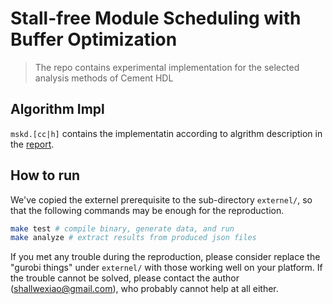 # Stall-free Module Scheduling with Buffer Optimization

> The repo contains experimental implementation for the selected analysis methods of Cement HDL 

## Algorithm Impl

`mskd.[cc|h]` contains the implementatin according to algrithm description in the [report](private-yet).


## How to run

We've copied the externel prerequisite to the sub-directory  `externel/`, so that the following commands may be enough for the reproduction.
```sh
make test # compile binary, generate data, and run
make analyze # extract results from produced json files
```

If you met any trouble during the reproduction, please consider replace the "gurobi things" under `externel/` with those working well on your platform.
If the trouble cannot be solved, please contact the author (shallwexiao@gmail.com), who probably cannot help at all either.
